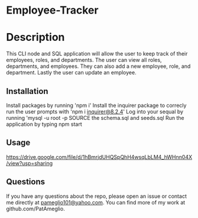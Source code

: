 # Employee-Tracker

# Description

This CLI node and SQL application will allow the user to keep track of their employees, roles, and departments.
The user can view all roles, departments, and employees. They can also add a new employee, role, and department. 
Lastly the user can update an employee. 

## Installation

Install packages by running 'npm i'
Install the inquirer package to correcly run the user prompts with 'npm i inquirer@8.2.4'
Log into your sequal by running 'mysql -u root -p
SOURCE the schema.sql and seeds.sql
Run the application by typing npm start

## Usage

https://drive.google.com/file/d/1hBmrjdUHQSpQhH4wsqLbLM4_hWHnn04X/view?usp=sharing

## Questions

If you have any questions about the repo, please open an issue or contact me directly at pameglio101@yahoo.com. You can find more of my work at github.com/PatAmeglio.
